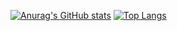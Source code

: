 [![Anurag's GitHub stats](https://github-readme-stats.vercel.app/api?username=chrisK824&count_private=true&show_icons=true&theme=tokyonight&include_all_commits=true)](https://github.com/anuraghazra/github-readme-stats)
[![Top Langs](https://github-readme-stats.vercel.app/api/top-langs/?username=chrisK824)](https://github.com/anuraghazra/github-readme-stats)
